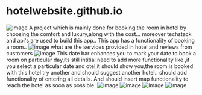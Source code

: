 # hotelwebsite.github.io
![image](https://user-images.githubusercontent.com/101206655/179819352-a9e31fa0-1280-44df-9b44-6b6b670dc8f9.png)
A project which is mainly done for booking the room in hotel by choosing the comfort and luxury,along with the cost...
moreover techstack and api's are used to build this app..
This app has a functionality of booking a room..
![image](https://user-images.githubusercontent.com/101206655/179819721-72a7ee00-3dc7-4a62-9974-a25c2a63b028.png)
what are the services provided in hotel and reviews from customers
![image](https://user-images.githubusercontent.com/101206655/179819848-5f29c722-0e07-4913-844b-5b5e1d979e68.png)
This date bar enhances you to mark your date to book a room on particular day,its still intitial need to add more functionality like ,if you select a particular date and otel,it should show you,the room is booked with this hotel try another and should suggest another hotel..
should add functionality of entering all details.
And should insert map functionality to reach the hotel as soon as possible.
![image](https://user-images.githubusercontent.com/101206655/179820363-c7e26283-88f6-4599-bf45-ab2bf92ac594.png)
![image](https://user-images.githubusercontent.com/101206655/179820424-82fd563b-5dc4-419f-a514-aecbbfc8d4f6.png)
![image](https://user-images.githubusercontent.com/101206655/179820491-a9e17839-aa33-472e-9238-9ccde52aec1d.png)
![image](https://user-images.githubusercontent.com/101206655/179820534-b6ce9d5a-98bb-47c8-b839-f60a9a0f1477.png)
